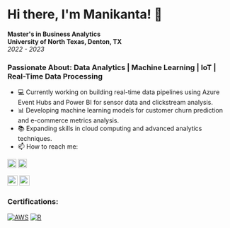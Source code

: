 # Hi there, I'm Manikanta! 👋

**Master's in Business Analytics**  
**University of North Texas, Denton, TX**  
_2022 - 2023_

### Passionate About: Data Analytics | Machine Learning | IoT | Real-Time Data Processing

- 💻 Currently working on building real-time data pipelines using Azure Event Hubs and Power BI for sensor data and clickstream analysis.
- 📊 Developing machine learning models for customer churn prediction and e-commerce metrics analysis.
- 📚 Expanding skills in cloud computing and advanced analytics techniques.
- 📫 How to reach me:




[<img src="https://cdn.jsdelivr.net/gh/devicons/devicon/icons/linkedin/linkedin-original.svg" width="20" height="20">](www.linkedin.com/in/manikanta-reddi1)
[<img src="https://upload.wikimedia.org/wikipedia/commons/7/7e/Gmail_icon_%282020%29.svg" width="20">](mailto:maany.reddi@gmail.com)

[<img src="https://cdn.jsdelivr.net/gh/devicons/devicon/icons/linkedin/linkedin-original.svg" width="23" height="23">](https://www.linkedin.com/in/your-profile/) 
[<img src="https://upload.wikimedia.org/wikipedia/commons/7/7e/Gmail_icon_%282020%29.svg" width="23">](mailto:your-email@gmail.com)





### Certifications:
[![AWS](https://images.credly.com/size/50x50/images/0e284c3f-5164-4b21-8660-0d84737941bc/image.png)](https://cp.certmetrics.com/amazon/en/public/verify/credential/3e16f1ea98cd434cac93533eca5dd413)
[![R](https://img.icons8.com/?size=48&id=CLvQeiwFpit4&format=png)](https://www.datacamp.com/completed/statement-of-accomplishment/course/84f66a476bc10f616b796493969d4c4e7b533186)



